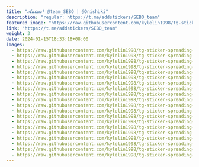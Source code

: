 ```yaml
---
title: "𝓐𝓷𝓲𝓶𝓮⁶ @team_SEBO | @Onishiki"
description: "regular: https://t.me/addstickers/SEBO_team"
featured_image: "https://raw.githubusercontent.com/kylelin1998/tg-sticker-spreading-worldwide-images/main/img/a269d77e-deee-49fd-9e66-037e8f756d92.jpg"
link: "https://t.me/addstickers/SEBO_team"
weight: 3
date: 2024-01-15T18:33:18+08:00
images:
  - https://raw.githubusercontent.com/kylelin1998/tg-sticker-spreading-worldwide-images/main/img/a269d77e-deee-49fd-9e66-037e8f756d92.jpg
  - https://raw.githubusercontent.com/kylelin1998/tg-sticker-spreading-worldwide-images/main/img/783aa656-20b6-4363-a6e3-df13a5d83dad.jpg
  - https://raw.githubusercontent.com/kylelin1998/tg-sticker-spreading-worldwide-images/main/img/435046e9-5d2a-4f8d-a70e-314d59d69cd0.jpg
  - https://raw.githubusercontent.com/kylelin1998/tg-sticker-spreading-worldwide-images/main/img/452e9a54-18aa-42b1-bccb-256ccc352b9a.jpg
  - https://raw.githubusercontent.com/kylelin1998/tg-sticker-spreading-worldwide-images/main/img/c8a13ec4-a4b5-40fb-b5c6-2fe319bce075.jpg
  - https://raw.githubusercontent.com/kylelin1998/tg-sticker-spreading-worldwide-images/main/img/708dc938-7fa6-4edc-a9b2-18fbe3ff7794.jpg
  - https://raw.githubusercontent.com/kylelin1998/tg-sticker-spreading-worldwide-images/main/img/44dcf260-7922-42ed-bf05-04d1dabbae03.jpg
  - https://raw.githubusercontent.com/kylelin1998/tg-sticker-spreading-worldwide-images/main/img/22057bab-081e-4530-a6c1-403a505f4a33.jpg
  - https://raw.githubusercontent.com/kylelin1998/tg-sticker-spreading-worldwide-images/main/img/0b37d507-a79e-43d1-ad6f-7a61c4fe0524.jpg
  - https://raw.githubusercontent.com/kylelin1998/tg-sticker-spreading-worldwide-images/main/img/6e3d51ed-ff5f-4064-ac70-023f00d84e20.jpg
  - https://raw.githubusercontent.com/kylelin1998/tg-sticker-spreading-worldwide-images/main/img/afa6608f-72dd-46a1-9152-4cdaa4fa595f.jpg
  - https://raw.githubusercontent.com/kylelin1998/tg-sticker-spreading-worldwide-images/main/img/92bc8125-53d2-4d5a-a355-c30b1cca3604.jpg
  - https://raw.githubusercontent.com/kylelin1998/tg-sticker-spreading-worldwide-images/main/img/0532eb99-d79d-4524-8e29-8e077b7fc6ae.jpg
  - https://raw.githubusercontent.com/kylelin1998/tg-sticker-spreading-worldwide-images/main/img/881108d0-cbba-4589-9366-0b976552e1c7.jpg
  - https://raw.githubusercontent.com/kylelin1998/tg-sticker-spreading-worldwide-images/main/img/d0e4e9d7-a5a3-4ae3-8a39-66fee8ef6f51.jpg
  - https://raw.githubusercontent.com/kylelin1998/tg-sticker-spreading-worldwide-images/main/img/a73d06ff-e6ff-46cb-a777-4019bfb8dd51.jpg
  - https://raw.githubusercontent.com/kylelin1998/tg-sticker-spreading-worldwide-images/main/img/53b865a1-f948-41f9-a3e7-607d338716a5.jpg
  - https://raw.githubusercontent.com/kylelin1998/tg-sticker-spreading-worldwide-images/main/img/b8d77dbf-8573-4067-b46b-030fbd229c67.jpg
  - https://raw.githubusercontent.com/kylelin1998/tg-sticker-spreading-worldwide-images/main/img/37d2abf4-d84c-478c-a04f-3835bc67df0d.jpg
  - https://raw.githubusercontent.com/kylelin1998/tg-sticker-spreading-worldwide-images/main/img/edaff906-f430-4591-966a-3c1d1ca319c0.jpg
---
```

